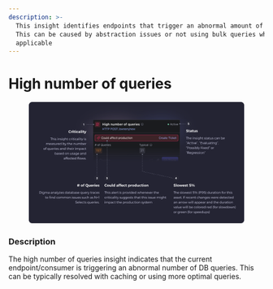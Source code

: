 ```yaml
---
description: >-
  This insight identifies endpoints that trigger an abnormal amount of queries.
  This can be caused by abstraction issues or not using bulk queries when
  applicable
---
```


# High number of queries

<figure><img src="../../.gitbook/assets/High number of queries - illustration.svg" alt=""><figcaption></figcaption></figure>

### Description

The high number of queries insight indicates that the current endpoint/consumer is triggering an abnormal number of DB queries. This can be typically resolved with caching or using more optimal queries.
